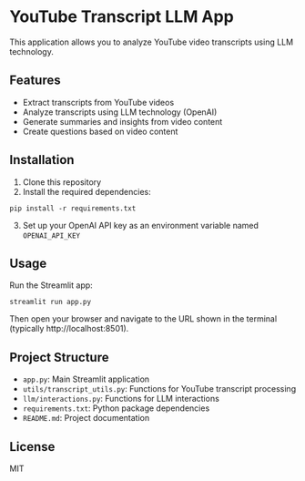 # YouTube Transcript LLM App

This application allows you to analyze YouTube video transcripts using LLM technology.

## Features

- Extract transcripts from YouTube videos
- Analyze transcripts using LLM technology (OpenAI)
- Generate summaries and insights from video content
- Create questions based on video content

## Installation

1. Clone this repository
2. Install the required dependencies:
```
pip install -r requirements.txt
```
3. Set up your OpenAI API key as an environment variable named `OPENAI_API_KEY`

## Usage

Run the Streamlit app:
```
streamlit run app.py
```

Then open your browser and navigate to the URL shown in the terminal (typically http://localhost:8501).

## Project Structure

- `app.py`: Main Streamlit application
- `utils/transcript_utils.py`: Functions for YouTube transcript processing
- `llm/interactions.py`: Functions for LLM interactions
- `requirements.txt`: Python package dependencies
- `README.md`: Project documentation

## License

MIT

